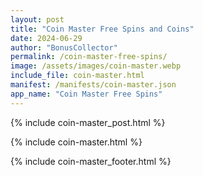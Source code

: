 ```yaml
---
layout: post
title: "Coin Master Free Spins and Coins"
date: 2024-06-29
author: "BonusCollector"
permalink: /coin-master-free-spins/
image: /assets/images/coin-master.webp
include_file: coin-master.html
manifest: /manifests/coin-master.json
app_name: "Coin Master Free Spins"
---
```


{% include coin-master_post.html %}

{% include coin-master.html %}

{% include coin-master_footer.html %}